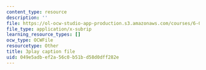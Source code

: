 ```yaml
---
content_type: resource
description: ''
file: https://ol-ocw-studio-app-production.s3.amazonaws.com/courses/6-042j-mathematics-for-computer-science-spring-2015/049e5adbef2a56c0b51bd58d0dff282e_VWIDwHCGJDQ.vtt
file_type: application/x-subrip
learning_resource_types: []
ocw_type: OCWFile
resourcetype: Other
title: 3play caption file
uid: 049e5adb-ef2a-56c0-b51b-d58d0dff282e
---
```

